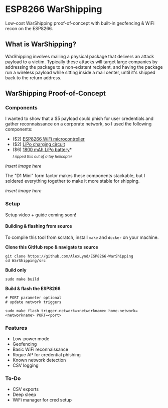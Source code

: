 # ESP8266 WarShipping
Low-cost WarShipping proof-of-concept with built-in geofencing & WiFi recon on the ESP8266.

## What is WarShipping?
WarShipping involves mailing a physical package that delivers an attack payload to a victim.  Typically these attacks will target large companies by addressing the package to a non-existent recipient, and having the package run a wireless payload while sitting inside a mail center, until it's shipped back to the return address.  

## WarShipping Proof-of-Concept

### Components
I wanted to show that a $5 payload could phish for user credentials and gather reconnaissance on a corporate network, so I used the following components: 
- ($2) [ESP8266 WiFi microcontroller]()
- ($2) [LiPo charging circuit]()
- ($6) [1800 mAh LiPo battery]()*  
<sub>*I ripped this out of a toy helicopter*</sub>


*insert image here*

The "D1 Mini" form factor makes these components stackable, but I soldered everything together to make it more stable for shipping.

*insert image here*

### Setup
Setup video + guide coming soon!

#### Building & flashing from source
To compile this tool from scratch, install `make` and `docker` on your machine.    

**Clone this GitHub repo & navigate to source**  
```
git clone https://github.com/AlexLynd/ESP8266-WarShipping
cd WarShipping/src
```
**Build only**  
```
sudo make build
```  
**Build & flash the ESP8266**  
```
# PORT parameter optional
# update network triggers

sudo make flash trigger-network=<networkname> home-network=<networkname> PORT=<port>
```

### Features
- Low-power mode
- Geofencing
- Basic WiFi reconnaissance
- Rogue AP for credential phishing
- Known network detection
- CSV logging

### To-Do
- CSV exports
- Deep sleep
- WiFi manager for cred setup
